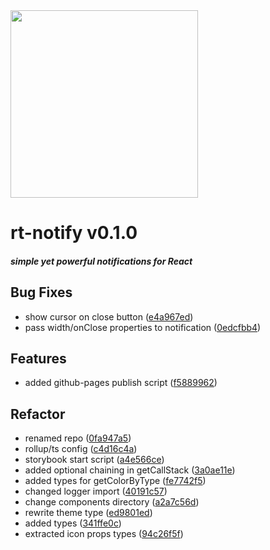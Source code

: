 <img width="300px" src="https://cdn1.iconfinder.com/data/icons/just-for-fun/64/__notification_messege_alarm-512.png" />

# rt-notify  v0.1.0  


##### _simple yet powerful notifications for React_


## Bug Fixes
  - show cursor on close button
  ([e4a967ed](https://github.com/glebcha/t-notify.git/commit/e4a967eda0fb31649d95066f88d6c510069234c0))
  - pass width/onClose properties to notification
  ([0edcfbb4](https://github.com/glebcha/t-notify.git/commit/0edcfbb4ce85c1f45ed6f4624d33fdf62daba96d))




## Features
  - added github-pages publish script
  ([f5889962](https://github.com/glebcha/t-notify.git/commit/f5889962018616c67b1abfabb712987c341e3a3c))




## Refactor
  - renamed repo
  ([0fa947a5](https://github.com/glebcha/t-notify.git/commit/0fa947a55a438cfac611930fec634d27bc102ccf))
  - rollup/ts config
  ([c4d16c4a](https://github.com/glebcha/t-notify.git/commit/c4d16c4a4aa751b53b49f61e408a8c5dbdf7e920))
  - storybook start script
  ([a4e566ce](https://github.com/glebcha/t-notify.git/commit/a4e566cec5c4b95c68eac2f6e7bb114f6f67a5b8))
  - added optional chaining in getCallStack
  ([3a0ae11e](https://github.com/glebcha/t-notify.git/commit/3a0ae11e2047ce8130a818af16d38a591f6922ba))
  - added types for getColorByType
  ([fe7742f5](https://github.com/glebcha/t-notify.git/commit/fe7742f5564cd197a468216a883b66102685d08b))
  - changed logger import
  ([40191c57](https://github.com/glebcha/t-notify.git/commit/40191c5781f857f9c1ca3c08ee0a9c90a1cef08c))
  - change components directory
  ([a2a7c56d](https://github.com/glebcha/t-notify.git/commit/a2a7c56d71733d5e5f66c460166190fe754c1aa6))
  - rewrite theme type
  ([ed9801ed](https://github.com/glebcha/t-notify.git/commit/ed9801edaeea17870920c1aee4640a93a9879483))
  - added types
  ([341ffe0c](https://github.com/glebcha/t-notify.git/commit/341ffe0c4391676dc01786eff5f5236393df011b))
  - extracted icon props types
  ([94c26f5f](https://github.com/glebcha/t-notify.git/commit/94c26f5f55c94df5b601ae63626bee2dccd09add))




